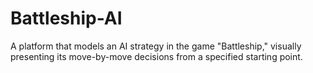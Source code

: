 # Battleship-AI
A platform that models an AI strategy in the game "Battleship," visually presenting its move-by-move decisions from a specified starting point.
